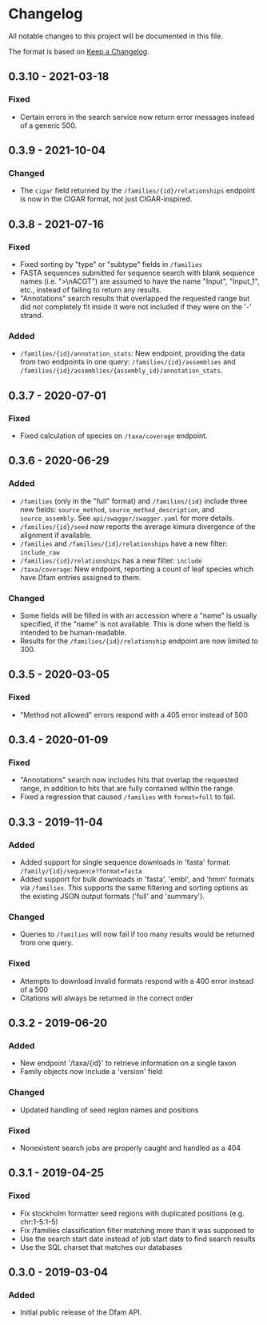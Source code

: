 # Changelog

All notable changes to this project will be documented in this file.

The format is based on [Keep a Changelog](https://keepachangelog.com/en/1.0.0/).

## 0.3.10 - 2021-03-18
### Fixed
- Certain errors in the search service now return error messages instead of a generic 500.

## 0.3.9 - 2021-10-04
### Changed
- The `cigar` field returned by the `/families/{id}/relationships` endpoint
  is now in the CIGAR format, not just CIGAR-inspired.

## 0.3.8 - 2021-07-16
### Fixed
- Fixed sorting by "type" or "subtype" fields in `/families`
- FASTA sequences submitted for sequence search with blank sequence names (i.e.
  ">\nACGT") are assumed to have the name "Input", "Input_1", etc., instead of
  failing to return any results.
- "Annotations" search results that overlapped the requested range but did not
  completely fit inside it were not included if they were on the '-' strand.
### Added
- `/families/{id}/annotation_stats`: New endpoint, providing the data from
  two endpoints in one query: `/families/{id}/assemblies` and
  `/families/{id}/assemblies/{assembly_id}/annotation_stats`.

## 0.3.7 - 2020-07-01
### Fixed
- Fixed calculation of species on `/taxa/coverage` endpoint.

## 0.3.6 - 2020-06-29
### Added
- `/families` (only in the "full" format) and `/families/{id}` include three new
  fields: `source_method`, `source_method_description`, and `source_assembly`.
  See `api/swagger/swagger.yaml` for more details.
- `/families/{id}/seed` now reports the average kimura divergence of the
  alignment if available.
- `/families` and `/families/{id}/relationships` have a new filter:
  `include_raw`
- `/families/{id}/relationships` has a new filter: `include`
- `/taxa/coverage`: New endpoint, reporting a count of leaf species which
  have Dfam entries assigned to them.
### Changed
- Some fields will be filled in with an accession where a "name" is usually
  specified, if the "name" is not available. This is done when the field is
  intended to be human-readable.
- Results for the `/families/{id}/relationship` endpoint are now limited to 300.

## 0.3.5 - 2020-03-05
### Fixed
- "Method not allowed" errors respond with a 405 error instead of 500

## 0.3.4 - 2020-01-09
### Fixed
- "Annotations" search now includes hits that overlap the requested range,
  in addition to hits that are fully contained within the range.
- Fixed a regression that caused `/families` with `format=full` to fail.

## 0.3.3 - 2019-11-04
### Added
- Added support for single sequence downloads in 'fasta' format:
  `/family/{id}/sequence?format=fasta`
- Added support for bulk downloads in 'fasta', 'embl', and 'hmm' formats
  via `/families`. This supports the same filtering and sorting options
  as the existing JSON output formats ('full' and 'summary').
### Changed
- Queries to `/families` will now fail if too many results would be returned from one query.
### Fixed
- Attempts to download invalid formats respond with a 400 error instead of a 500
- Citations will always be returned in the correct order

## 0.3.2 - 2019-06-20
### Added
- New endpoint '/taxa/{id}' to retrieve information on a single taxon
- Family objects now include a 'version' field
### Changed
- Updated handling of seed region names and positions
### Fixed
- Nonexistent search jobs are properly caught and handled as a 404

## 0.3.1 - 2019-04-25
### Fixed
- Fix stockholm formatter seed regions with duplicated positions (e.g. chr:1-5:1-5)
- Fix /families classification filter matching more than it was supposed to
- Use the search start date instead of job start date to find search results
- Use the SQL charset that matches our databases

## 0.3.0 - 2019-03-04
### Added
- Initial public release of the Dfam API.
